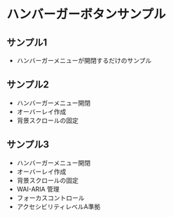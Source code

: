 # ハンバーガーボタンサンプル

## サンプル1
- ハンバーガーメニューが開閉するだけのサンプル

## サンプル2
- ハンバーガーメニュー開閉
- オーバーレイ作成
- 背景スクロールの固定

## サンプル3
- ハンバーガーメニュー開閉
- オーバーレイ作成
- 背景スクロールの固定
- WAI-ARIA 管理
- フォーカスコントロール
- アクセシビリティレベルA準拠